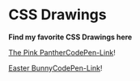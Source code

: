 # CSS Drawings

**Find my favorite CSS Drawings here**

[The Pink Panther](/images/welcome-panther.png)[CodePen-Link](https://codepen.io/CodeWithFrida/pen/jOPaJeo)!

[Easter Bunny](/images/easter-bunny.png)[CodePen-Link](https://codepen.io/CodeWithFrida/pen/MWaYLpO)!
